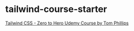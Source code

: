 # tailwind-course-starter
[Tailwind CSS - Zero to Hero Udemy Course by Tom Phillips](https://www.udemy.com/course/tailwind-css-zero-to-hero/)
